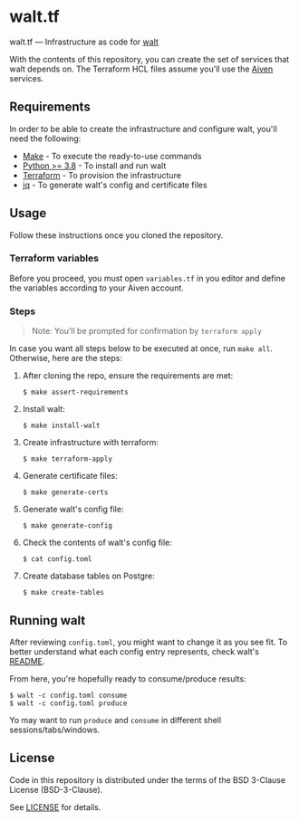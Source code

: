 # walt.tf

walt.tf — Infrastructure as code for [walt]

With the contents of this repository, you can create the set of services that
walt depends on. The Terraform HCL files assume you'll use the [Aiven] services.

## Requirements

In order to be able to create the infrastructure and configure walt, you'll need
the following:

- [Make] - To execute the ready-to-use commands
- [Python >= 3.8][python] - To install and run walt
- [Terraform] - To provision the infrastructure
- [jq] - To generate walt's config and certificate files

## Usage

Follow these instructions once you cloned the repository.

### Terraform variables

Before you proceed, you must open `variables.tf` in you editor and define the
variables according to your Aiven account.

### Steps

> Note: You'll be prompted for confirmation by `terraform apply`

In case you want all steps below to be executed at once, run `make all`.
Otherwise, here are the steps:

1. After cloning the repo, ensure the requirements are met:

       $ make assert-requirements

2. Install walt:

       $ make install-walt

3. Create infrastructure with terraform:

       $ make terraform-apply

4. Generate certificate files:

       $ make generate-certs

5. Generate walt's config file:

       $ make generate-config

6. Check the contents of walt's config file:

       $ cat config.toml

7. Create database tables on Postgre:

       $ make create-tables

## Running walt

After reviewing `config.toml`, you might want to change it as you see fit. To
better understand what each config entry represents, check walt's
[README][walt].

From here, you're hopefully ready to consume/produce results:

    $ walt -c config.toml consume
    $ walt -c config.toml produce

Yo may want to run `produce` and `consume` in different shell
sessions/tabs/windows.

## License

Code in this repository is distributed under the terms of the BSD 3-Clause
License (BSD-3-Clause).

See [LICENSE] for details.

[walt]: https://github.com/scorphus/walt
[Aiven]: https://aiven.io/
[terraform]: https://learn.hashicorp.com/tutorials/terraform/install-cli
[python]: https://www.python.org/downloads/
[jq]: https://stedolan.github.io/jq/
[Make]: https://www.gnu.org/software/make/
[license]: LICENSE
